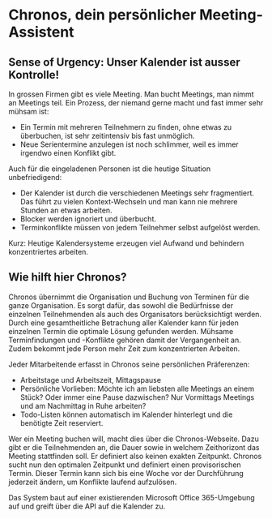 # Chronos, dein persönlicher Meeting-Assistent
## Sense of Urgency: Unser Kalender ist ausser Kontrolle!
In grossen Firmen gibt es viele Meeting. Man bucht Meetings, man nimmt an Meetings teil. Ein Prozess, der niemand gerne macht und fast immer sehr mühsam ist:
* Ein Termin mit mehreren Teilnehmern zu finden, ohne etwas zu überbuchen, ist sehr zeitintensiv bis fast unmöglich.
* Neue Serientermine anzulegen ist noch schlimmer, weil es immer irgendwo einen Konflikt gibt.

Auch für die eingeladenen Personen ist die heutige Situation unbefriedigend:
* Der Kalender ist durch die verschiedenen Meetings sehr fragmentiert. Das führt zu vielen Kontext-Wechseln und man kann nie mehrere Stunden an etwas arbeiten. 
* Blocker werden ignoriert und überbucht. 
* Terminkonflikte müssen von jedem Teilnehmer selbst aufgelöst werden.

Kurz: Heutige Kalendersysteme erzeugen viel Aufwand und behindern konzentriertes arbeiten.

## Wie hilft hier Chronos?
Chronos übernimmt die Organisation und Buchung von Terminen für die ganze Organisation. Es sorgt dafür, das sowohl die Bedürfnisse der einzelnen Teilnehmenden als auch des Organisators berücksichtigt werden. Durch eine gesamtheitliche Betrachung aller Kalender kann für jeden einzelnen Termin die optimale Lösung gefunden werden. Mühsame Terminfindungen und -Konflikte gehören damit der Vergangenheit an. Zudem bekommt jede Person mehr Zeit zum konzentrierten Arbeiten.

Jeder Mitarbeitende erfasst in Chronos seine persönlichen Präferenzen:
* Arbeitstage und Arbeitszeit, Mittagspause
* Persönliche Vorlieben: Möchte ich am liebsten alle Meetings an einem Stück? Oder immer eine Pause dazwischen? Nur Vormittags Meetings und am Nachmittag in Ruhe arbeiten?
* Todo-Listen können automatisch im Kalender hinterlegt und die benötigte Zeit reserviert. 

Wer ein Meeting buchen will, macht dies über die Chronos-Webseite. Dazu gibt er die Teilnehmenden an, die Dauer sowie in welchem Zeithorizont das Meeting stattfinden soll. Er definiert also keinen exakten Zeitpunkt.
Chronos sucht nun den optimalen Zeitpunkt und definiert einen provisorischen Termin. Dieser Termin kann sich bis eine Woche vor der Durchführung jederzeit ändern, um Konflikte laufend aufzulösen. 

Das System baut auf einer existierenden Microsoft Office 365-Umgebung auf und greift über die API auf die Kalender zu. 